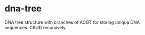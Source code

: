 # dna-tree
DNA tree structure with branches of ACGT for storing unique DNA sequences. CRUD recursively. 
